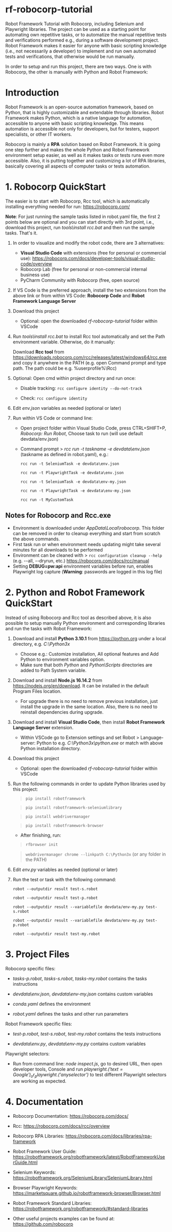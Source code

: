 # rf-robocorp-tutorial

Robot Framework Tutorial with Robocorp, including Selenium and Playwright libraries. The project can be used as a starting point for automating own repetitive tasks, or to automatize the manual repetitive tests and verifications performed e.g., during a software development project. Robot Framework makes it easier for anyone with basic scripting knowledge (i.e., not necessarily a developer) to implement and run own automated tests and verifications, that otherwise would be run manually.

In order to setup and run this project, there are two ways. One is with Robocorp, the other is manually with Python and Robot Framework:

# Introduction

Robot Framework is an open-source automation framework, based on Python, that is highly customizable and extendable through libraries. Robot Framework makes Python, which is a native language for automation, accessible to anyone with basic scripting knowledge. This means automation is accessible not only for developers, but for testers, support specialists, or other IT workers.

Robocorp is mainly a **RPA** solution based on Robot Framework. It is going one step further and makes the whole Python and Robot Framework environment setup easier, as well as it makes tasks or tests runs even more accessible. Also, it is putting together and customizing a lot of RPA libraries, basically covering all aspects of computer tasks or tests automation.

# 1. Robocorp QuickStart

The easier is to start with Robocorp, Rcc tool, which is automatically installing everything needed for run: https://robocorp.com/

**Note**: For just running the sample tasks listed in robot.yaml file, the first 2 points below are optional and you can start directly with 3rd point, i.e., download this project, run _tools\install rcc.bat_ and then run the sample tasks. That's it.

1. In order to visualize and modify the robot code, there are 3 alternatives:
    - **Visual Studio Code** with extensions (free for personal or commercial use): https://robocorp.com/docs/developer-tools/visual-studio-code/overview
    - Robocorp Lab (free for personal or non-commercial internal business use)
    - PyCharm Community with Robocorp (free, open source)

2. If VS Code is the preferred approach, install the two extensions from the above link or from within VS Code: **Robocorp Code** and **Robot Framework Language Server**

3. Download this project
    - Optional: open the downloaded _rf-robocorp-tutorial_ folder within VSCode

4. Run _tools\install rcc.bat_ to install Rcc tool automatically and set the Path environment variable. Otherwise, do it manually:

    Download **Rcc tool** from https://downloads.robocorp.com/rcc/releases/latest/windows64/rcc.exe and copy it anywhere in the PATH (e.g. open Command prompt and type path. The path could be e.g. %userprofile%\Rcc\)

5. Optional: Open cmd within project directory and run once:
    
    - Disable tracking: `rcc configure identity --do-not-track`
    
    - Check: `rcc configure identity`

6. Edit _env.json_ variables as needed (optional or later)

7. Run within VS Code or command line:
    - Open project folder within Visual Studio Code, press CTRL+SHIFT+P, _Robocorp: Run Robot_, Choose task to run (will use default devdata/env.json)
    - Command prompt > _rcc run -t taskname -e devdata\env.json_ (taskname as defined in robot.yaml), e.g.:

         `rcc run -t SeleniumTask -e devdata\env.json`

         `rcc run -t PlaywrightTask -e devdata\env.json`

         `rcc run -t SeleniumTask -e devdata\env-my.json`

         `rcc run -t PlaywrightTask -e devdata\env-my.json`

         `rcc run -t MyCustomTask`

## Notes for Robocorp and Rcc.exe

- Environment is downloaded under _AppData\Local\robocorp_. This folder can be removed in order to cleanup everything and start from scratch the above commands.
- First task run or when environment needs updating might take several minutes for all downloads to be performed
- Environment can be cleaned with > `rcc configuration cleanup --help` (e.g. --all, --dryrun, etc.)
    https://robocorp.com/docs/rcc/manual
- Setting **DEBUG=pw:api** environment variables before run, enables Playwright log capture (**Warning**: passwords are logged in this log file)

# 2. Python and Robot Framework QuickStart

Instead of using Robocorp and Rcc tool as described above, it is also possible to setup manually Python environment and corresponding libraries and run the tasks with Robot Framework:

1. Download and install **Python 3.10.1** from https://python.org under a local directory, e.g. _C:\Python3x_
    - Choose e.g.: Customize installation, All optional features and Add Python to environment variables option.
    - Make sure that both _Python_ and _Python\Scripts_ directories are added to Path System variable.

2. Download and install **Node.js 16.14.2** from https://nodejs.org/en/download. It can be installed in the default Program Files location.
    - For upgrade there is no need to remove previous installation, just install the upgrade in the same location. Also, there is no need to reinstall dependencies during upgrade.

3. Download and install **Visual Studio Code**, then install **Robot Framework Language Server** extension.
    - Within VSCode go to Extension settings and set Robot > Language-server: Python to e.g. _C:\Python3x\python.exe_ or match with above Python installation directory.

4. Download this project
    - Optional: open the downloaded _rf-robocorp-tutorial_ folder within VSCode

5. Run the following commands in order to update Python libraries used by this project:

     > `pip install robotframework`

     > `pip install robotframework-seleniumlibrary`

     > `pip install webdrivermanager`

     > `pip install robotframework-browser`


    - After finishing, run:
    > `rfbrowser init`

    > `webdrivermanager chrome --linkpath C:\Python3x` (or any folder in the PATH)

6. Edit _env.py_ variables as needed (optional or later)

7. Run the test or task with the following command:

    `robot --outputdir result test-s.robot`

    `robot --outputdir result test-p.robot`
  
    `robot --outputdir result --variablefile devdata/env-my.py test-s.robot`
  
    `robot --outputdir result --variablefile devdata/env-my.py test-p.robot`

    `robot --outputdir result test-my.robot`

# 3. Project Files
    
Robocorp specific files:

- _tasks-p.robot_, _tasks-s.robot_, _tasks-my.robot_ contains the tasks instructions
    
- _devdata\env.json_, _devdata\env-my.json_ contains custom variables
    
- _conda.yaml_ defines the environment
        
- _robot.yaml_ defines the tasks and other run parameters

Robot Framework specific files:

- _test-p.robot_, _test-s.robot_, _test-my.robot_ contains the tests instructions

- _devdata\env.py_, _devdata\env-my.py_ contains custom variables

Playwright selectors:
- Run from command line: _node inspect.js_, go to desired URL, then open developer tools, Console and run _playwright.$('text=Google')_ or _playwright.$('anyselector')_ to test different Playwright selectors are working as expected.

# 4. Documentation

- Robocorp Documentation: https://robocorp.com/docs/
    
- Rcc: https://robocorp.com/docs/rcc/overview

- Robocorp RPA Libraries: https://robocorp.com/docs/libraries/rpa-framework

- Robot Framework User Guide: https://robotframework.org/robotframework/latest/RobotFrameworkUserGuide.html

- Selenium Keywords: https://robotframework.org/SeleniumLibrary/SeleniumLibrary.html
  
- Browser Playwright Keywords: https://marketsquare.github.io/robotframework-browser/Browser.html
   
- Robot Framework Standard Libraries: https://robotframework.org/robotframework/#standard-libraries

- Other useful projects examples can be found at: https://github.com/robocorp
